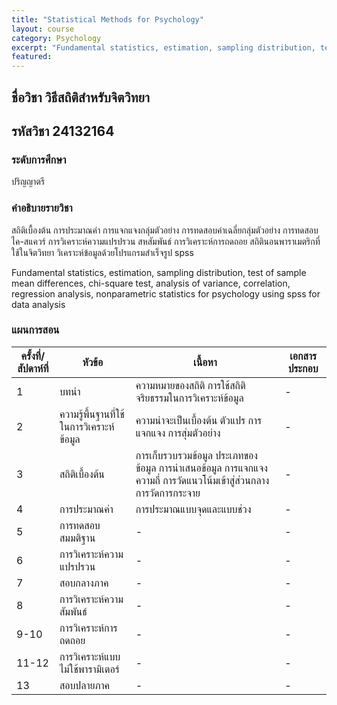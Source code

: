 ```yaml
---
title: "Statistical Methods for Psychology"
layout: course
category: Psychology
excerpt: "Fundamental statistics, estimation, sampling distribution, test of sample mean differences, chi-square test, analysis of variance, correlation, regression analysis, nonparametric statistics for psychology using spss for data analysis"
featured: 
---
```


## ชื่อวิชา วิธีสถิติสำหรับจิตวิทยา
## รหัสวิชา 24132164
### ระดับการศึกษา
ปริญญาตรี

### คำอธิบายรายวิชา

สถิติเบื้องต้น การประมาณค่า การแจกแจงกลุ่มตัวอย่าง การทดสอบค่าเฉลี่ยกลุ่มตัวอย่าง การทดสอบไค-สแควร์ การวิเคราะห์ความแปรปรวน สหสัมพันธ์ การวิเคราะห์การถดถอย สถิตินอนพาราเมตริกที่ใช้ในจิตวิทยา วิเคราะห์ข้อมูลด้วยโปรแกรมสำเร็จรูป spss

Fundamental statistics, estimation, sampling distribution, test of sample mean differences, chi-square test, analysis of variance, correlation, regression analysis, nonparametric statistics for psychology using spss for data analysis

### แผนการสอน

| ครั้งที่/สัปดาห์ที่ | หัวข้อ | เนื้อหา | เอกสารประกอบ | 
|---|---|---|---|
| 1 | บทนำ| ความหมายของสถิติ การใช้สถิติ จริยธรรมในการวิเคราะห์ข้อมูล |-|
| 2 | ความรู้พื้นฐานที่ใช้ในการวิเคราะห์ข้อมูล | ความน่าจะเป็นเบื้องต้น ตัวแปร การแจกแจง การสุ่มตัวอย่าง | -|
| 3 | สถิติเบื้องต้น| การเก็บรวบรวมข้อมูล ประเภทของข้อมูล การนำเสนอข้อมูล การแจกแจงความถี่ การวัดแนวโน้มเข้าสู่ส่วนกลาง การวัดการกระจาย | -|
| 4 | การประมาณค่า| การประมาณแบบจุดและแบบช่วง | -|
| 5 | การทดสอบสมมติฐาน| -| -|
| 6 | การวิเคราะห์ความแปรปรวน| -| -|
| 7 | สอบกลางภาค| -| -|
| 8 | การวิเคราะห์ความสัมพันธ์| -| -|
| 9-10 | การวิเคราะห์การถดถอย | -| -|
| 11-12 | การวิเคราะห์แบบไม่ใช้พารามิเตอร์| -| -|
| 13 | สอบปลายภาค| -| -|